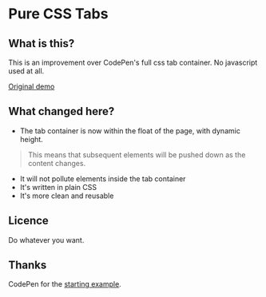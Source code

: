 # Pure CSS Tabs

## What is this?

This is an improvement over CodePen's full css tab container.
No javascript used at all.

[Original demo](http://codepen.io/anon/pen/usHoF)

## What changed here?

- The tab container is now within the float of the page, with dynamic height.
> This means that subsequent elements will be pushed down as the content changes.
- It will not pollute elements inside the tab container
- It's written in plain CSS
- It's more clean and reusable

## Licence

Do whatever you want.

## Thanks

CodePen for the [starting example](http://codepen.io/anon/pen/usHoF).
